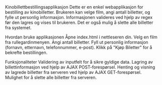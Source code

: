 Kinobillettbestillingsapplikasjon
Dette er en enkel webapplikasjon for bestilling av kinobilletter. Brukeren kan velge film, angi antall billetter, og fylle ut personlig informasjon. Informasjonen valideres ved hjelp av regex før den lagres og vises til brukeren. Det er også mulig å slette alle billetter fra systemet.

Hvordan bruke applikasjonen
Åpne index.html i nettleseren din.
Velg en film fra rullegardinmenyen.
Angi antall billetter.
Fyll ut personlig informasjon (fornavn, etternavn, telefonnummer, e-post).
Klikk på "Kjøp Biletter" for å bekrefte bestillingen.

Funksjonaliteter
Validering av inputfelt for å sikre gyldige data.
Lagring av billettinformasjon ved hjelp av AJAX POST-forespørsel.
Henting og visning av lagrede billetter fra serveren ved hjelp av AJAX GET-forespørsel.
Mulighet for å slette alle billetter fra serveren.
